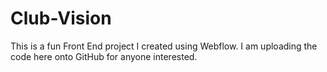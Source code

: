# Club-Vision
This is a fun Front End project I created using Webflow. I am uploading the code here onto GitHub for anyone interested.
